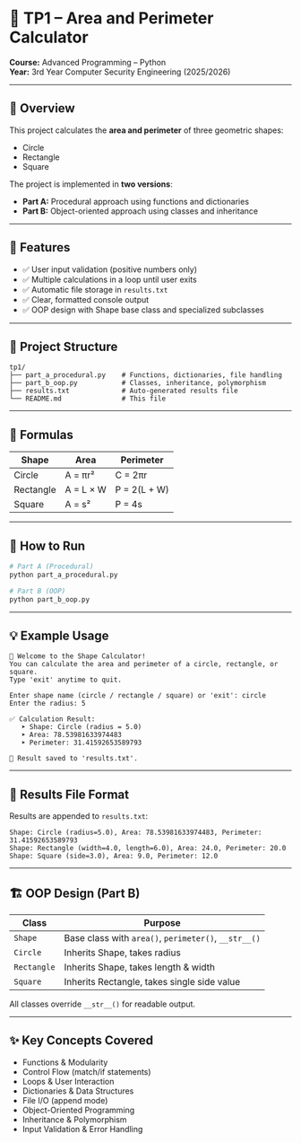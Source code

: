 # 🧮 TP1 – Area and Perimeter Calculator

**Course:** Advanced Programming – Python  
**Year:** 3rd Year Computer Security Engineering (2025/2026)

---

## 📘 Overview

This project calculates the **area and perimeter** of three geometric shapes:
- Circle
- Rectangle  
- Square

The project is implemented in **two versions**:
- **Part A:** Procedural approach using functions and dictionaries
- **Part B:** Object-oriented approach using classes and inheritance

---

## 🎯 Features

- ✅ User input validation (positive numbers only)
- ✅ Multiple calculations in a loop until user exits
- ✅ Automatic file storage in `results.txt`
- ✅ Clear, formatted console output
- ✅ OOP design with Shape base class and specialized subclasses

---

## 📂 Project Structure

```
tp1/
├── part_a_procedural.py    # Functions, dictionaries, file handling
├── part_b_oop.py           # Classes, inheritance, polymorphism
├── results.txt             # Auto-generated results file
└── README.md               # This file
```

---

## 🧮 Formulas

| Shape | Area | Perimeter |
|-------|------|-----------|
| Circle | A = πr² | C = 2πr |
| Rectangle | A = L × W | P = 2(L + W) |
| Square | A = s² | P = 4s |

---

## 🚀 How to Run

```bash
# Part A (Procedural)
python part_a_procedural.py

# Part B (OOP)
python part_b_oop.py
```

---

## 💡 Example Usage

```
📐 Welcome to the Shape Calculator!
You can calculate the area and perimeter of a circle, rectangle, or square.
Type 'exit' anytime to quit.

Enter shape name (circle / rectangle / square) or 'exit': circle
Enter the radius: 5

✅ Calculation Result:
   ➤ Shape: Circle (radius = 5.0)
   ➤ Area: 78.53981633974483
   ➤ Perimeter: 31.41592653589793

💾 Result saved to 'results.txt'.
```

---

## 📝 Results File Format

Results are appended to `results.txt`:

```
Shape: Circle (radius=5.0), Area: 78.53981633974483, Perimeter: 31.41592653589793
Shape: Rectangle (width=4.0, length=6.0), Area: 24.0, Perimeter: 20.0
Shape: Square (side=3.0), Area: 9.0, Perimeter: 12.0
```

---

## 🏗️ OOP Design (Part B)

| Class | Purpose |
|-------|---------|
| `Shape` | Base class with `area()`, `perimeter()`, `__str__()` |
| `Circle` | Inherits Shape, takes radius |
| `Rectangle` | Inherits Shape, takes length & width |
| `Square` | Inherits Rectangle, takes single side value |

All classes override `__str__()` for readable output.

---

## ✨ Key Concepts Covered

- Functions & Modularity
- Control Flow (match/if statements)
- Loops & User Interaction
- Dictionaries & Data Structures
- File I/O (append mode)
- Object-Oriented Programming
- Inheritance & Polymorphism
- Input Validation & Error Handling